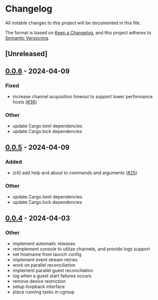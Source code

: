 # Changelog
All notable changes to this project will be documented in this file.

The format is based on [Keep a Changelog](https://keepachangelog.com/en/1.0.0/),
and this project adheres to [Semantic Versioning](https://semver.org/spec/v2.0.0.html).

## [Unreleased]

## [0.0.6](https://github.com/edera-dev/krata/compare/v0.0.5...v0.0.6) - 2024-04-09

### Fixed
- increase channel acquisition timeout to support lower performance hosts ([#36](https://github.com/edera-dev/krata/pull/36))

### Other
- update Cargo.toml dependencies
- update Cargo.lock dependencies

## [0.0.5](https://github.com/edera-dev/krata/compare/v0.0.4...v0.0.5) - 2024-04-09

### Added
- *(ctl)* add help and about to commands and arguments ([#25](https://github.com/edera-dev/krata/pull/25))

### Other
- update Cargo.toml dependencies
- update Cargo.lock dependencies

## [0.0.4](https://github.com/edera-dev/krata/releases/tag/v${version}) - 2024-04-03

### Other
- implement automatic releases
- reimplement console to utilize channels, and provide logs support
- set hostname from launch config
- implement event stream retries
- work on parallel reconciliation
- implement parallel guest reconciliation
- log when a guest start failures occurs
- remove device restriction
- setup loopback interface
- place running tasks in cgroup
